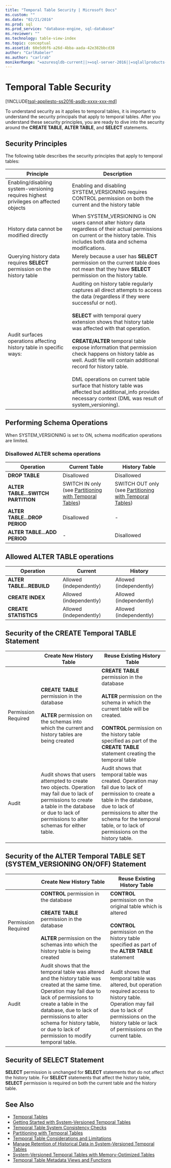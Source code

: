 ```yaml
---
title: "Temporal Table Security | Microsoft Docs"
ms.custom: ""
ms.date: "02/21/2016"
ms.prod: sql
ms.prod_service: "database-engine, sql-database"
ms.reviewer: ""
ms.technology: table-view-index
ms.topic: conceptual
ms.assetid: 60e5d6f6-a26d-4bba-aada-42e382bbcd38
author: "CarlRabeler"
ms.author: "carlrab"
monikerRange: "=azuresqldb-current||>=sql-server-2016||=sqlallproducts-allversions||>=sql-server-linux-2017||=azuresqldb-mi-current"
---
```

# Temporal Table Security

[!INCLUDE[tsql-appliesto-ss2016-asdb-xxxx-xxx-md](../../includes/tsql-appliesto-ss2016-asdb-xxxx-xxx-md.md)]

To understand security as it applies to temporal tables, it is important to understand the security principals that apply to temporal tables. After you understand these security principles, you are ready to dive into the security around the **CREATE TABLE**, **ALTER TABLE**, and **SELECT** statements.

## Security Principles

 The following table describes the security principles that apply to temporal tables:

|Principle|Description|
|---------------|-----------------|
|Enabling/disabling system-versioning requires highest privileges on affected objects|Enabling and disabling SYSTEM_VERSIONING requires CONTROL permission on both the current and the history table|
|History data cannot be modified directly|When SYSTEM_VERSIONING is ON users cannot alter history data regardless of their actual permissions on current or the history table. This includes both data and schema modifications.|
|Querying history data requires **SELECT** permission on the history table|Merely because a user has **SELECT** permission on the current table does not mean that they have **SELECT** permission on the history table.|
|Audit surfaces operations affecting history table in specific ways:|Auditing on history table regularly captures all direct attempts to access the data (regardless if they were successful or not).<br /><br /> **SELECT** with temporal query extension shows that history table was affected with that operation.<br /><br /> **CREATE/ALTER** temporal table expose information that permission check happens on history table as well. Audit file will contain additional record for history table.<br /><br /> DML operations on current table surface that history table was affected but additional_info provides necessary context (DML was result of system_versioning).|

## Performing Schema Operations

When SYSTEM_VERSIONING is set to ON, schema modification operations are limited.

### Disallowed ALTER schema operations

|Operation|Current Table|History Table|
|---------------|-------------------|-------------------|
|**DROP TABLE**|Disallowed|Disallowed|
|**ALTER TABLE...SWITCH PARTITION**|SWITCH IN only (see [Partitioning with Temporal Tables](../../relational-databases/tables/partitioning-with-temporal-tables.md))|SWITCH OUT only (see [Partitioning with Temporal Tables](../../relational-databases/tables/partitioning-with-temporal-tables.md))|
|**ALTER TABLE...DROP PERIOD**|Disallowed|-|
|**ALTER TABLE...ADD PERIOD**|-|Disallowed|

## Allowed ALTER TABLE operations

|Operation|Current|History|
|---------------|-------------|-------------|
|**ALTER TABLE...REBUILD**|Allowed (independently)|Allowed (independently)|
|**CREATE INDEX**|Allowed (independently)|Allowed (independently)|
|**CREATE STATISTICS**|Allowed (independently)|Allowed (independently)|

## Security of the CREATE Temporal TABLE Statement

||Create New History Table|Reuse Existing History Table|
|-|------------------------------|----------------------------------|
|Permission Required|**CREATE TABLE** permission in the database<br /><br /> **ALTER** permission on the schemas into which the current and history tables are being created|**CREATE TABLE** permission in the database<br /><br /> **ALTER** permission on the schema in which the current table will be created.<br /><br /> **CONTROL** permission on the history table specified as part of the **CREATE TABLE** statement creating the temporal table|
|Audit|Audit shows that users attempted to create two objects. Operation may fail due to lack of permissions to create a table in the database or due to lack of permissions to alter schemas for either table.|Audit shows that temporal table was created. Operation may fail due to lack of permission to create a table in the database, due to lack of permissions to alter the schema for the temporal table, or to lack of permissions on the history table.|

## Security of the ALTER Temporal TABLE SET (SYSTEM_VERSIONING ON/OFF) Statement

||Create New History Table|Reuse Existing History Table|
|-|------------------------------|----------------------------------|
|Permission Required|**CONTROL** permission in the database<br /><br /> **CREATE TABLE** permission in the database<br /><br /> **ALTER** permission on the schemas into which the history table is being created|**CONTROL** permission on the original table which is altered<br /><br /> **CONTROL** permission on the history table specified as part of the **ALTER TABLE** statement|
|Audit|Audit shows that the temporal table was altered and the history table was created at the same time. Operation may fail due to lack of permissions to create a table in the database, due to lack of permissions to alter schema for history table, or due to lack of permission to modify temporal table.|Audit shows that temporal table was altered, but operation required access to history table. Operation may fail due to lack of permissions on the history table or lack of permissions on the current table.|

## Security of SELECT Statement

**SELECT** permission is unchanged for **SELECT** statements that do not affect the history table. For **SELECT** statements that affect the history table, **SELECT** permission is required on both the current table and the history table.

## See Also

- [Temporal Tables](../../relational-databases/tables/temporal-tables.md) 
- [Getting Started with System-Versioned Temporal Tables](../../relational-databases/tables/getting-started-with-system-versioned-temporal-tables.md)
- [Temporal Table System Consistency Checks](../../relational-databases/tables/temporal-table-system-consistency-checks.md)
- [Partitioning with Temporal Tables](../../relational-databases/tables/partitioning-with-temporal-tables.md)
- [Temporal Table Considerations and Limitations](../../relational-databases/tables/temporal-table-considerations-and-limitations.md)
- [Manage Retention of Historical Data in System-Versioned Temporal Tables](../../relational-databases/tables/manage-retention-of-historical-data-in-system-versioned-temporal-tables.md)
- [System-Versioned Temporal Tables with Memory-Optimized Tables](../../relational-databases/tables/system-versioned-temporal-tables-with-memory-optimized-tables.md)
- [Temporal Table Metadata Views and Functions](../../relational-databases/tables/temporal-table-metadata-views-and-functions.md)

